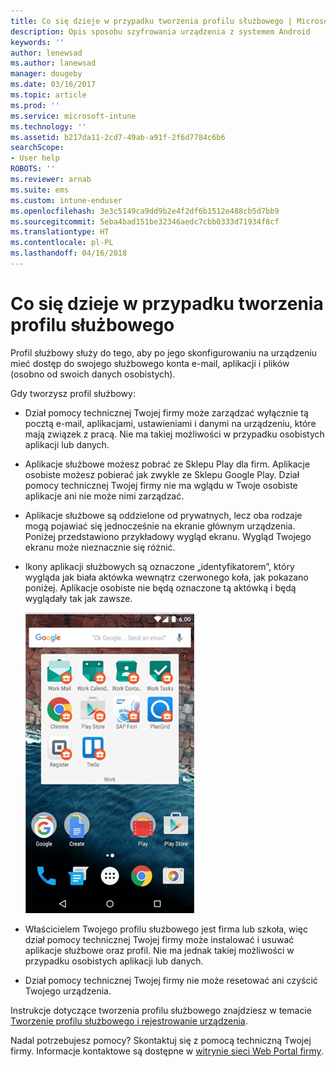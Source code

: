 ```yaml
---
title: Co się dzieje w przypadku tworzenia profilu służbowego | Microsoft Docs
description: Opis sposobu szyfrowania urządzenia z systemem Android
keywords: ''
author: lenewsad
ms.author: lanewsad
manager: dougeby
ms.date: 03/16/2017
ms.topic: article
ms.prod: ''
ms.service: microsoft-intune
ms.technology: ''
ms.assetid: b217da11-2cd7-49ab-a91f-2f6d7784c6b6
searchScope:
- User help
ROBOTS: ''
ms.reviewer: arnab
ms.suite: ems
ms.custom: intune-enduser
ms.openlocfilehash: 3e3c5149ca9dd9b2e4f2df6b1512e488cb5d7bb9
ms.sourcegitcommit: 5eba4bad151be32346aedc7cbb0333d71934f8cf
ms.translationtype: HT
ms.contentlocale: pl-PL
ms.lasthandoff: 04/16/2018
---
```

# <a name="what-happens-when-you-create-a-work-profile"></a>Co się dzieje w przypadku tworzenia profilu służbowego

Profil służbowy służy do tego, aby po jego skonfigurowaniu na urządzeniu mieć dostęp do swojego służbowego konta e-mail, aplikacji i plików (osobno od swoich danych osobistych).

Gdy tworzysz profil służbowy:

- Dział pomocy technicznej Twojej firmy może zarządzać wyłącznie tą pocztą e-mail, aplikacjami, ustawieniami i danymi na urządzeniu, które mają związek z pracą. Nie ma takiej możliwości w przypadku osobistych aplikacji lub danych.

- Aplikacje służbowe możesz pobrać ze Sklepu Play dla firm. Aplikacje osobiste możesz pobierać jak zwykle ze Sklepu Google Play. Dział pomocy technicznej Twojej firmy nie ma wglądu w Twoje osobiste aplikacje ani nie może nimi zarządzać.

- Aplikacje służbowe są oddzielone od prywatnych, lecz oba rodzaje mogą pojawiać się jednocześnie na ekranie głównym urządzenia. Poniżej przedstawiono przykładowy wygląd ekranu. Wygląd Twojego ekranu może nieznacznie się różnić.

- Ikony aplikacji służbowych są oznaczone „identyfikatorem”, który wygląda jak biała aktówka wewnątrz czerwonego koła, jak pokazano poniżej. Aplikacje osobiste nie będą oznaczone tą aktówką i będą wyglądały tak jak zawsze.

    ![Sklep Play dla firm (system Android)](./media/afw-google-play-store-for-work.png)

- Właścicielem Twojego profilu służbowego jest firma lub szkoła, więc dział pomocy technicznej Twojej firmy może instalować i usuwać aplikacje służbowe oraz profil. Nie ma jednak takiej możliwości w przypadku osobistych aplikacji lub danych.
- Dział pomocy technicznej Twojej firmy nie może resetować ani czyścić Twojego urządzenia.

Instrukcje dotyczące tworzenia profilu służbowego znajdziesz w temacie [Tworzenie profilu służbowego i rejestrowanie urządzenia](create-a-work-profile-and-enroll-your-device-in-intune-android.md).

Nadal potrzebujesz pomocy? Skontaktuj się z pomocą techniczną Twojej firmy. Informacje kontaktowe są dostępne w [witrynie sieci Web Portal firmy](https://portal.manage.microsoft.com#HelpDeskDialog).
